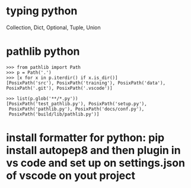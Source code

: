 # typing python

Collection, Dict, Optional, Tuple, Union

# pathlib python

```
>>> from pathlib import Path
>>> p = Path('.')
>>> [x for x in p.iterdir() if x.is_dir()]
[PosixPath('src'), PosixPath('training'), PosixPath('data'), PosixPath('.git'), PosixPath('.vscode')]
```

```
>>> list(p.glob('**/*.py'))
[PosixPath('test_pathlib.py'), PosixPath('setup.py'),
 PosixPath('pathlib.py'), PosixPath('docs/conf.py'),
 PosixPath('build/lib/pathlib.py')]
```



# install formatter for python: pip install autopep8 and then plugin in vs code and set up on settings.json of vscode on yout project




